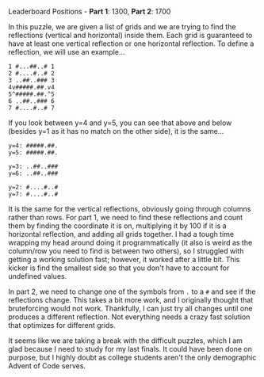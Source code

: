 Leaderboard Positions - **Part 1**: 1300, **Part 2**: 1700

In this puzzle, we are given a list of grids and we are trying to find the reflections (vertical and horizontal) inside them. Each grid is guaranteed to have at least one vertical reflection or one horizontal reflection. To define a reflection, we will use an example...

```
1 #...##..# 1
2 #....#..# 2
3 ..##..### 3
4v#####.##.v4
5^#####.##.^5
6 ..##..### 6
7 #....#..# 7

```

If you look between y=4 and y=5, you can see that above and below (besides y=1 as it has no match on the other side), it is the same...

```
y=4: #####.##.
y=5: #####.##.

y=3: ..##..###
y=6: ..##..###

y=2: #....#..#
y=7: #....#..#
```

It is the same for the vertical reflections, obviously going through columns rather than rows. For part 1, we need to find these reflections and count them by finding the coordinate it is on, multiplying it by 100 if it is a horizontal reflection, and adding all grids together. I had a tough time wrapping my head around doing it programmatically (it also is weird as the column/row you need to find is between two others), so I struggled with getting a working solution fast; however, it worked after a little bit. This kicker is find the smallest side so that you don't have to account for undefined values.

In part 2, we need to change one of the symbols from `.` to a `#` and see if the reflections change. This takes a bit more work, and I originally thought that bruteforcing would not work. Thankfully, I can just try all changes until one produces a different reflection. Not everything needs a crazy fast solution that optimizes for different grids.

It seems like we are taking a break with the difficult puzzles, which I am glad because I need to study for my last finals. It could have been done on purpose, but I highly doubt as college students aren't the only demographic Advent of Code serves. 
